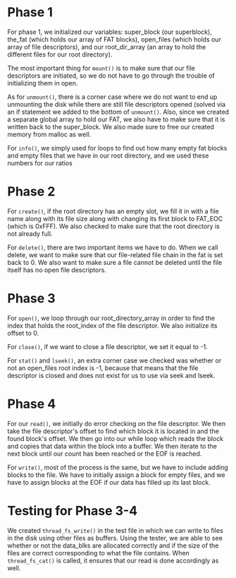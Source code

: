 # Phase 1

For phase 1, we initialized our variables: super_block (our superblock),
the_fat (which holds our array of FAT blocks), open_files (which holds our
array of file descriptors), and our root_dir_array (an array to hold the
different files for our root directory).

The most important thing for `mount()` is to make sure that our file
descriptors are initiated, so we do not have to go through the trouble of
initializing them in open.

As for `unmount()`, there is a corner case where we do not want to end up
unmounting the disk while there are still file descriptors opened (solved via
an if statement we added to the bottom of `unmount()`. Also, since we created a
separate global array to hold our FAT, we also have to make sure that it is
written back to the super_block. We also made sure to free our created memory
from malloc as well.

For `info()`, we simply used for loops to find out how many empty fat blocks
and empty files that we have in our root directory, and we used these numbers
for our ratios


# Phase 2

For `create()`, if the root directory has an empty slot, we fill it in with a
file name along with its file size along with changing its first block to 
FAT_EOC (which is 0xFFF). We also checked to make sure that the root directory
is not already full.

For `delete()`, there are two important items we have to do. When we call
delete, we want to make sure that our file-related file chain in the fat is set
back to 0. We also want to make sure a file cannot be deleted until the file
itself has no open file descriptors.


# Phase 3

For `open()`, we loop through our root_directory_array in order to find the
index that holds the root_index of the file descriptor. We also initialize its
offset to 0.

For `close()`, if we want to close a file descriptor, we set it equal to -1.

For `stat()` and `lseek()`, an extra corner case we checked was whether or not
an open_files root index is -1, because that means that the file descriptor is
closed and does not exist for us to use via seek and lseek.


# Phase 4

For our `read()`, we initially do error checking on the file descriptor. We
then take the file descriptor's offset to find which block it is located in and
the found block's offset. We then go into our while loop which reads the block
and copies that data within the block into a buffer. We then iterate to the
next block until our count has been reached or the EOF is reached.

For `write()`, most of the process is the same, but we have to include adding
blocks to the file. We have to initially assign a block for empty files, and we
have to assign blocks at the EOF if our data has filled up its last block.


# Testing for Phase 3-4

We created `thread_fs_write()` in the test file in which we can write to files
in the disk using other files as buffers. Using the tester, we are able to see
whether or not the data_blks are allocated correctly and if the size of the
files are correct corresponding to what the file contains. When
`thread_fs_cat()` is called, it ensures that our read is done accordingly as
well.
